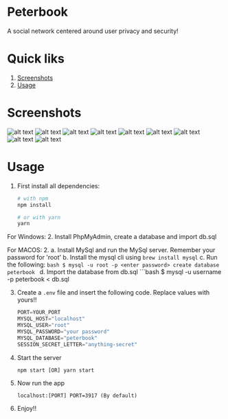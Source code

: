 # Peterbook
A social network centered around user privacy and security!

# Quick liks
1. [Screenshots](#screenshots)
2. [Usage](#usage)

# Screenshots
![alt text](https://raw.githubusercontent.com/yTakkar/Vue-Mini-Social-Network/master/screenshots/Snap%202017-10-05%20at%2020.16.51.png)
![alt text](https://raw.githubusercontent.com/yTakkar/Vue-Mini-Social-Network/master/screenshots/Snap%202017-10-05%20at%2020.18.27.png)
![alt text](https://raw.githubusercontent.com/yTakkar/Vue-Mini-Social-Network/master/screenshots/Snap%202017-10-06%20at%2001.16.37.png)
![alt text](https://raw.githubusercontent.com/yTakkar/Vue-Mini-Social-Network/master/screenshots/Snap%202017-10-05%20at%2020.17.04.png)
![alt text](https://raw.githubusercontent.com/yTakkar/Vue-Mini-Social-Network/master/screenshots/Snap%202017-10-05%20at%2020.17.21.png)
![alt text](https://raw.githubusercontent.com/yTakkar/Vue-Mini-Social-Network/master/screenshots/Snap%202017-10-05%20at%2020.17.39.png)
![alt text](https://raw.githubusercontent.com/yTakkar/Vue-Mini-Social-Network/master/screenshots/Snap%202017-10-05%20at%2020.17.48.png)
![alt text](https://raw.githubusercontent.com/yTakkar/Vue-Mini-Social-Network/master/screenshots/Snap%202017-10-05%20at%2020.17.58.png)
![alt text](https://raw.githubusercontent.com/yTakkar/Vue-Mini-Social-Network/master/screenshots/Snap%202017-10-05%20at%2020.18.39.png)

# Usage
1. First install all dependencies:
    ```bash
    # with npm
    npm install
    
    # or with yarn
    yarn
    ```
For Windows:
2. Install PhpMyAdmin, create a database and import db.sql 

For MACOS: 
2. a. Install MySql and run the MySql server. Remember your password for 'root' 
   b. Install the mysql cli using `brew install mysql`
   c. Run the following:
        ```bash
           $ mysql -u root -p
           <enter password>
           create database peterbook
        ```
   d. Import the database from db.sql
      ```bash
      $ mysql -u username -p peterbook < db.sql


3. Create a `.env` file and insert the following code. Replace values with yours!!

    ```javascript
    PORT=YOUR_PORT
    MYSQL_HOST="localhost"
    MYSQL_USER="root"
    MYSQL_PASSWORD="your password"
    MYSQL_DATABASE="peterbook"
    SESSION_SECRET_LETTER="anything-secret"
    ```
    
4. Start the server
    ```javascript
    npm start [OR] yarn start
    ```

5. Now run the app
    ```javacript
    localhost:[PORT] PORT=3917 (By default)
    ```

6. Enjoy!!
